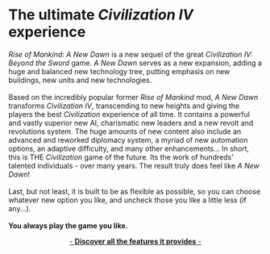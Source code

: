# The ultimate _Civilization IV_ experience

_Rise of Mankind: A New Dawn_ is a new sequel of the great _Civilization IV: Beyond the Sword_ game. _A New Dawn_ serves as a new expansion, adding a huge and balanced new technology tree, putting emphasis on new buildings, new units and new technologies.<br>
<br>
Based on the incredibly popular former _Rise of Mankind_ mod, _A New Dawn_ transforms _Civilization IV_, transcending to new heights and giving the players the best _Civilization_ experience of all time.
It contains a powerful and vastly superior new AI, charismatic new leaders and a new revolt and revolutions system. The huge amounts of new content also include an advanced and reworked diplomacy system, a myriad of new automation options, an adaptive difficulty, and many other enhancements… In short, this is THE _Civilization_ game of the future. Its the work of hundreds' talented individuals - over many years. The result truly does feel like _A New Dawn_!<br>
<br>
Last, but not least, it is built to be as flexible as possible, so you can choose whatever new option you like, and uncheck those you like a little less (if any...).<br>
<br>
**You always play the game you like.**<br>
<center><a href="{{ site.url }}/pages/features/">- <strong>Discover all the features it provides</strong> -</center>
